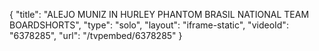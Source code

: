 {
    "title": "ALEJO MUNIZ IN HURLEY PHANTOM BRASIL NATIONAL TEAM BOARDSHORTS",
    "type": "solo",
    "layout": "iframe-static",
    "videoId": "6378285",
    "url": "\/tvpembed\/6378285"
}
